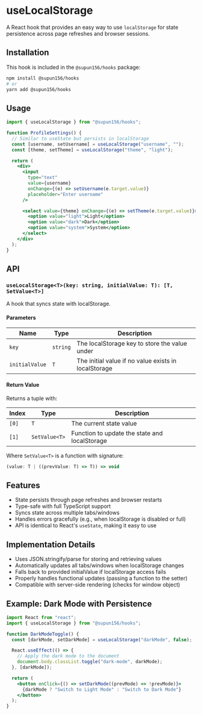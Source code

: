 # useLocalStorage

A React hook that provides an easy way to use `localStorage` for state persistence across page refreshes and browser sessions.

## Installation

This hook is included in the `@supun156/hooks` package:

```bash
npm install @supun156/hooks
# or
yarn add @supun156/hooks
```

## Usage

```jsx
import { useLocalStorage } from "@supun156/hooks";

function ProfileSettings() {
  // Similar to useState but persists in localStorage
  const [username, setUsername] = useLocalStorage("username", "");
  const [theme, setTheme] = useLocalStorage("theme", "light");

  return (
    <div>
      <input
        type="text"
        value={username}
        onChange={(e) => setUsername(e.target.value)}
        placeholder="Enter username"
      />

      <select value={theme} onChange={(e) => setTheme(e.target.value)}>
        <option value="light">Light</option>
        <option value="dark">Dark</option>
        <option value="system">System</option>
      </select>
    </div>
  );
}
```

## API

### `useLocalStorage<T>(key: string, initialValue: T): [T, SetValue<T>]`

A hook that syncs state with localStorage.

#### Parameters

| Name           | Type     | Description                                          |
| -------------- | -------- | ---------------------------------------------------- |
| `key`          | `string` | The localStorage key to store the value under        |
| `initialValue` | `T`      | The initial value if no value exists in localStorage |

#### Return Value

Returns a tuple with:

| Index | Type          | Description                                   |
| ----- | ------------- | --------------------------------------------- |
| `[0]` | `T`           | The current state value                       |
| `[1]` | `SetValue<T>` | Function to update the state and localStorage |

Where `SetValue<T>` is a function with signature:

```typescript
(value: T | ((prevValue: T) => T)) => void
```

## Features

- State persists through page refreshes and browser restarts
- Type-safe with full TypeScript support
- Syncs state across multiple tabs/windows
- Handles errors gracefully (e.g., when localStorage is disabled or full)
- API is identical to React's `useState`, making it easy to use

## Implementation Details

- Uses JSON.stringify/parse for storing and retrieving values
- Automatically updates all tabs/windows when localStorage changes
- Falls back to provided initialValue if localStorage access fails
- Properly handles functional updates (passing a function to the setter)
- Compatible with server-side rendering (checks for window object)

## Example: Dark Mode with Persistence

```jsx
import React from "react";
import { useLocalStorage } from "@supun156/hooks";

function DarkModeToggle() {
  const [darkMode, setDarkMode] = useLocalStorage("darkMode", false);

  React.useEffect(() => {
    // Apply the dark mode to the document
    document.body.classList.toggle("dark-mode", darkMode);
  }, [darkMode]);

  return (
    <button onClick={() => setDarkMode((prevMode) => !prevMode)}>
      {darkMode ? "Switch to Light Mode" : "Switch to Dark Mode"}
    </button>
  );
}
```
